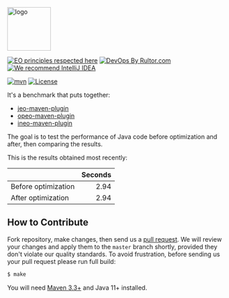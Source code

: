 <img alt="logo" src="https://www.objectionary.com/cactus.svg" height="100px" />

[![EO principles respected here](https://www.elegantobjects.org/badge.svg)](https://www.elegantobjects.org)
[![DevOps By Rultor.com](http://www.rultor.com/b/objectionary/eo)](http://www.rultor.com/p/objectionary/eo)
[![We recommend IntelliJ IDEA](https://www.elegantobjects.org/intellij-idea.svg)](https://www.jetbrains.com/idea/)

[![mvn](https://github.com/objectionary/benchmark/actions/workflows/mvn.yml/badge.svg)](https://github.com/objectionary/benchmark/actions/workflows/mvn.yml)
[![License](https://img.shields.io/badge/license-MIT-green.svg)](LICENSE.txt)

It's a benchmark that puts together:

  * [jeo-maven-plugin](https://github.com/objectionary/jeo-maven-plugin)
  * [opeo-maven-plugin](https://github.com/objectionary/opeo-maven-plugin)
  * [ineo-maven-plugin](https://github.com/objectionary/ineo-maven-plugin)

The goal is to test the performance of Java code before optimization and after,
then comparing the results.

This is the results obtained most recently:

<!-- benchmark -->
| | Seconds |
| --- | --: |
| Before optimization | 2.94 |
| After optimization | 2.94 |

<!-- benchmark -->


## How to Contribute

Fork repository, make changes, then send us
a [pull request](https://www.yegor256.com/2014/04/15/github-guidelines.html).
We will review your changes and apply them to the `master` branch shortly,
provided they don't violate our quality standards. To avoid frustration,
before sending us your pull request please run full build:

```bash
$ make
```

You will need [Maven 3.3+](https://maven.apache.org) and Java 11+ installed.

